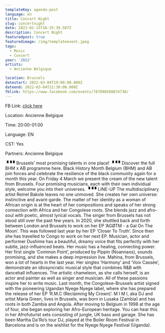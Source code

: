 ```yaml
---
templateKey: agenda-post
language: en
title: Concert Night
slug: concertnight
date: 2022-02-15T16:35:39.507Z
description: Concert Night
featuredpost: true
featuredimage: /img/templateevent.jpeg
tags:
  - Music
  - Concert
year: '2022'
artists:
  - Ancienne Belgique

location: Brussels
datestart: 2022-03-04T19:00:00.000Z
dateend: 2022-03-04T21:30:00.000Z
fblink: https://www.facebook.com/events/787090588874730/
---
```


FB Link: [click here](https://www.facebook.com/events/309653257798057/)

Location: Ancienne Belgique

Time: 20:00-01:00

Language: EN

CST: Yes

Partners: Ancienne Belgique

▝▝ ▘Brussels’ most promising talents in one place!
▝▝ ▘Discover the full BHM x AB programme here.
Black History Month Belgium (BHM) and AB join forces and celebrate the resilience of the black community again for a month this year. On Friday 4 March we present the cream of the new talent from Brussels. Four promising musicians, each with their own individual style, welcome you into their universes.
▝▝ ▘LINE-UP
The multidisciplinary artist Reinel Bakole leaves no one unmoved. She creates her own universe: instinctive and avant-garde. The matter of her identity as a woman of African origin is at the heart of her compositions and speaks of her strong connection with Africa and her Congolese roots. She blends jazz and afro-soul with poetic, almost lyrical vocals.
The singer from Brussels has not stood still over the past few years. In 2020, she shuttled back and forth between London and Brussels to work on her EP ‘AGØTM - a Gal On The Moon’. This was followed last year by her EP ‘Closer To Truth’. Since then she has travelled to Congo to work on her next EP.
Musician, actor and performer Dushime has a beautiful, dreamy voice that fits perfectly with her subtle, jazz-influenced beats. Her music has a healing, connecting power. Her first single ‘Common Point’, produced by Pippin (Noannaos), sounds promising, and she makes a deep impression live.
Mahina, from Brussels, won a lot of hearts in the last year. Her singles ‘Harmony’ and ‘Voix Cassée’, demonstrate an idiosyncratic musical style that combines R&B with dancehall influences. The artistic chameleon, as she calls herself, is an actor and painter as well as singer and musician. All of these passions inspire her to write music.
Last month, the Congolese-Brussels artist signed with the pioneering Ugandan Nyege Nyege label, where she has prepared the release of her EP ‘R.M.C (Reclaiming My Crown)’.
M I M I, aka DJ and artist Maria Green, lives in Brussels, was born in Lusaka (Zambia) and has roots in both Zambia and Angola. After moving to Belgium in 1998 at the age of four, she began exploring her Afro-European heritage. You can hear this in her Afrofuturist sets consisting of jungle, UK bass and garage. She has been Martha Da'Ro’s tour DJ, played at the Boiler Room Festival in Barcelona and is on the wishlist for the Nyege Nyege Festival (Uganda).
